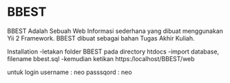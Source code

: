 # BBEST

BBEST Adalah Sebuah Web Informasi sederhana yang dibuat menggunakan Yii 2 Framework.
BBEST dibuat sebagai bahan Tugas Akhir Kuliah.

Installation
-letakan folder BBEST pada directory htdocs
-import database, filename bbest.sql
-kemudian ketikan https:/localhost/BBEST/web

untuk login
username  : neo
passsqord : neo
